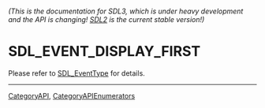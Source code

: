 ###### (This is the documentation for SDL3, which is under heavy development and the API is changing! [SDL2](https://wiki.libsdl.org/SDL2/) is the current stable version!)
# SDL_EVENT_DISPLAY_FIRST

Please refer to [SDL_EventType](SDL_EventType) for details.

----
[CategoryAPI](CategoryAPI), [CategoryAPIEnumerators](CategoryAPIEnumerators)

